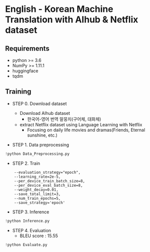 # English - Korean Machine Translation with AIhub & Netflix dataset
## Requirements
- python >= 3.6
- NumPy >= 1.11.1
- huggingface
- tqdm

## Training
- STEP 0. Download dataset
    - Download AIhub dataset
        - 한국어-영어 번역 말뭉치(구어체, 대화체)
    - extract Netflix dataset using Language Learning with Netflix
        - Focusing on daily life movies and dramas(Friends, Eternal sunshine, etc.)

- STEP 1. Data preprocessing
```python
!python Data_Preprocessing.py 
```

- STEP 2. Train
``` 
    --evaluation_strategy="epoch",
    --learning_rate=2e-5,
    --per_device_train_batch_size=8,
    --per_device_eval_batch_size=8,
    --weight_decay=0.01,
    --save_total_limit=3,
    --num_train_epochs=5,
    --save_strategy='epoch'
```

- STEP 3. Inference
```python
!python Inference.py 
```

- STEP 4. Evaluation
    - BLEU score : 15.55
```python
!python Evaluate.py 
```
